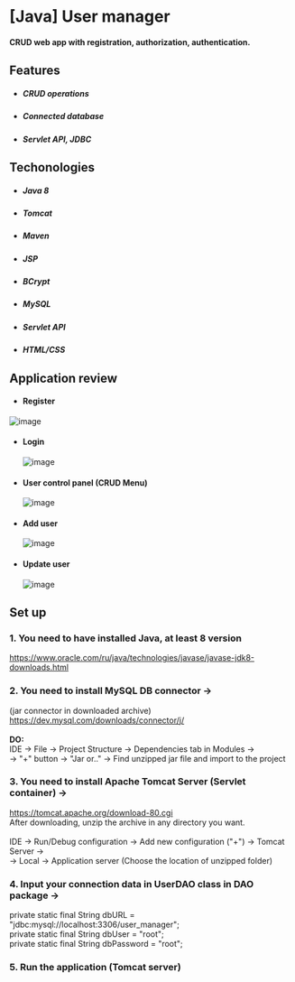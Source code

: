 # [Java] User manager

#### CRUD web app with registration, authorization, authentication.

## Features
- ##### CRUD operations
- ##### Connected database
- ##### Servlet API, JDBC

## Techonologies
- ##### Java 8
- ##### Tomcat
- ##### Maven
- ##### JSP
- ##### BCrypt
- ##### MySQL
- ##### Servlet API
- ##### HTML/CSS

## Application review
- #### Register
![image](https://lh4.googleusercontent.com/F1oUH4mf6xDVKgWpw9w7NWFaV1N5-lhpCfA9i_Y7un2NHU6ZoIIDYxy9N5VJqnEfqmVpkoJqi4Cza0rQ1QM8vk52nIT8NY0eJBd2V4yTT1nWd46EtU4HyXqz2b4HVZrpfQ=w1280)
    
- #### Login

    ![image](https://lh4.googleusercontent.com/kV13nBG_-jvI4PCvXikdSjVwwCIddP4tovvD4V4yrig4-2krZABgNAAoUsZJ1aCbS5IyIlxWbPqDcLnExfK3R0P8wt7aD9I8ADLNVVbu5Nv1pdGHk2cSaTZYBE2nPkZ0xQ=w1280)

- #### User control panel (CRUD Menu)

    ![image](https://lh6.googleusercontent.com/G_CxxpyOsZfHK31f5qtcuQ-05nqIDFLAohm29WlOs8Qc15UpJiSRPDBpgUB0SrTVSICEOS68227dkiXzdj2CXcP6mPZ3rxPvHmbPmaYRmx0IVo9XkABGYlG6DSF_iQyicw=w1280)
    
- #### Add user

    ![image](https://lh6.googleusercontent.com/WC266gZmnVo3kL7brqxB06N_wUvJuT0zcog7JzgUoqwsXidoz6mYABWRMSKt8Eie69CZEtlYNEtGYtdlrjiI9vkhkWI-avio6WbEPebAQideAdykUWGSKghoJwGN749SVg=w1280)
    
- #### Update user

    ![image](https://lh6.googleusercontent.com/xZMeJNPc0QEELlZ5YiY2jWwKGBoJtHD6trmrfqHtekh2w6fH13KSiWa1L0lQhahzBl5t0RGfdanwG_iMrpk6EhzS6nTNQ2yEtgZdpbHKus7SiRqTYsyopQN6g7HQ94O1kQ=w1280)


## Set up

### 1. You need to have installed Java, at least 8 version
https://www.oracle.com/ru/java/technologies/javase/javase-jdk8-downloads.html
### 2. You need to install MySQL DB connector ->
(jar connector in downloaded archive) https://dev.mysql.com/downloads/connector/j/<br><br>
<b>DO:</b><br>
IDE -> File -> Project Structure -> Dependencies tab in Modules -><br>
-> "+" button -> "Jar or.." -> Find unzipped jar file and import to the project

### 3. You need to install Apache Tomcat Server (Servlet container) ->
https://tomcat.apache.org/download-80.cgi<br>
After downloading, unzip the archive in any directory you want.<br><br>
IDE -> Run/Debug configuration -> Add new configuration ("+") -> Tomcat Server -><br>
-> Local -> Application server (Choose the location of unzipped folder)<br>

### 4. Input your connection data in UserDAO class in DAO package ->
private static final String dbURL = "jdbc:mysql://localhost:3306/user_manager";<br>
private static final String dbUser = "root";<br>
private static final String dbPassword = "root";<br>

### 5. Run the application (Tomcat server)
